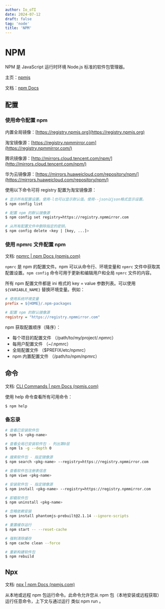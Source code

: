 ```yaml
---
author: Io_oTI
date: 2024-07-12
draft: false
tag: 'node'
title: 'NPM'
---
```


# NPM

NPM 是 JavaScript 运行时环境 Node.js 标准的软件包管理器。

主页：[npmjs](https://www.npmjs.com/)

文档：[npm Docs](https://docs.npmjs.com/)

## 配置

### 使用命令配置 npm

内置全局镜像：[https://registry.npmjs.org](https://registry.npmjs.org)

淘宝镜像源：[https://registry.npmmirror.com](https://registry.npmmirror.com/)

腾讯镜像源：[http://mirrors.cloud.tencent.com/npm/](http://mirrors.cloud.tencent.com/npm/)

华为云镜像源：[https://mirrors.huaweicloud.com/repository/npm/](https://mirrors.huaweicloud.com/repository/npm/)

使用以下命令可将 registry 配置为淘宝镜像源：

```bash
# 显示所有配置设置。使用-l也可以显示默认值。使用--json以json格式显示设置。
$ npm config list

# 配置 npm 的默认镜像源
$ npm config set registry=https://registry.npmmirror.com

# 从所有配置文件中删除指定的密钥。
$ npm config delete <key | [key, ...]>
```

### 使用 npmrc 文件配置 npm

文档: [npmrc | npm Docs (npmjs.com)](https://docs.npmjs.com/cli/v9/configuring-npm/npmrc)

`npmrc` 是 npm 的配置文件。npm 可以从命令行、环境变量和 `npmrc` 文件中获取其配置设置。`npm config` 命令可用于更新和编辑用户和全局 `npmrc` 文件的内容。

所有 npm 配置文件都是 ini 格式的 key = value 参数列表。可以使用 `${VARIABLE_NAME}` 替换环境变量。例如：

```ini
# 使用系统环境变量
prefix = ${HOME}/.npm-packages

# 配置 npm 的默认镜像源
registry = "https://registry.npmmirror.com"
```

npm 获取配置顺序（降序）：

- 每个项目的配置文件 （/path/to/my/project/.npmrc）
- 每用户配置文件 （~/.npmrc）
- 全局配置文件 （$PREFIX/etc/npmrc）
- npm 内置配置文件 （/path/to/npm/npmrc）

## 命令

文档: [CLI Commands | npm Docs (npmjs.com)](https://docs.npmjs.com/cli/v9/commands)

使用 help 命令查看所有可用命令：

```bash
$ npm help
```

### 备忘录

```bash
# 查看已安装软件包
$ npm ls <pkg-name>

# 查看全局已安装软件包 - 列出第0层
$ npm ls -g --depth 0

# 搜索软件包 - 指定镜像源
$ npm search <pkg-name> --registry=https://registry.npmmirror.com

# 查看软件包注册表信息
$ npm viwe <pkg-name>

# 安装软件包 - 指定镜像源
$ npm install <pkg-name> --registry=https://registry.npmmirror.com

# 卸载软件包
$ npm uninstall <pkg-name>

# 忽略依赖安装
$ npm install phantomjs-prebuilt@2.1.14 --ignore-scripts

# 重置缓存运行
$ npm start -- --reset-cache

# 强制清除缓存
$ npm cache clean --force

# 重新构建软件包
$ npm rebuild
```

## Npx

文档: [npx | npm Docs (npmjs.com)](https://docs.npmjs.com/cli/v9/commands/npx)

从本地或远程 npm 包运行命令。此命令允许您从 npm 包（本地安装或远程获取）运行任意命令，上下文与通过运行 类似 npm run 。
